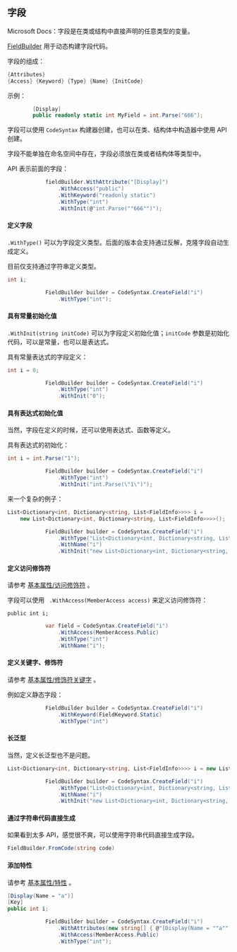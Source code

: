 ## 字段

Microsoft Docs：字段是在类或结构中直接声明的任意类型的变量。

[FieldBuilder](https://czgl-roslyn.github.io/czgl-roslyn/api/CZGL.Roslyn.FieldBuilder.html) 用于动态构建字段代码。

字段的组成：

```csharp
{Attributes}
{Access} {Keyword} {Type} {Name} {InitCode}
```
示例：
```csharp
        [Display]
        public readonly static int MyField = int.Parse("666");
```



字段可以使用  `CodeSyntax` 构建器创建，也可以在类、结构体中构造器中使用 API 创建。

字段不能单独在命名空间中存在，字段必须放在类或者结构体等类型中。

API 表示前面的字段：

```csharp
            fieldBuilder.WithAttribute("[Display]")
                .WithAccess("public")
                .WithKeyword("readonly static")
                .WithType("int")
                .WithInit(@"int.Parse(""666"")");
```



#### 定义字段

`.WithType()` 可以为字段定义类型。后面的版本会支持通过反解，克隆字段自动生成定义。

目前仅支持通过字符串定义类型。

```csharp
int i;
```

```csharp
            FieldBuilder builder = CodeSyntax.CreateField("i")
                .WithType("int");
```



#### 具有常量初始化值

`.WithInit(string initCode)` 可以为字段定义初始化值；`initCode` 参数是初始化代码，可以是常量，也可以是表达式。

具有常量表达式的字段定义：

```csharp
int i = 0;
```

```csharp
            FieldBuilder builder = CodeSyntax.CreateField("i")
                .WithType("int")
                .WithInit("0");
```



#### 具有表达式初始化值

当然，字段在定义的时候，还可以使用表达式、函数等定义。

具有表达式的初始化：

```csharp
int i = int.Parse("1");
```

```csharp
            FieldBuilder builder = CodeSyntax.CreateField("i")
                .WithType("int")
                .WithInit("int.Parse(\"1\")");
```



来一个复杂的例子：

```csharp
List<Dictionary<int, Dictionary<string, List<FieldInfo>>>> i = 
    new List<Dictionary<int, Dictionary<string, List<FieldInfo>>>>();
```

```csharp
            FieldBuilder builder = CodeSyntax.CreateField("i")
                .WithType("List<Dictionary<int, Dictionary<string, List<FieldInfo>>>>")
                .WithName("i")
                .WithInit("new List<Dictionary<int, Dictionary<string, List<FieldInfo>>>>()");
```





#### 定义访问修饰符

请参考 [基本属性/访问修饰符](../3.基本属性/1.访问修饰符.md) 。

字段可以使用 ` .WithAccess(MemberAccess access)` 来定义访问修饰符：

```
public int i;
```

```csharp
            var field = CodeSyntax.CreateField("i")
                .WithAccess(MemberAccess.Public)
                .WithType("int")
                .WithName("i");
```



#### 定义关键字、修饰符

请参考 [基本属性/修饰符关键字](../3.基本属性/2.修饰符关键字.md) 。

例如定义静态字段：

```csharp
            FieldBuilder builder = CodeSyntax.CreateField("i")
                .WithKeyword(FieldKeyword.Static)
                .WithType("int")
```





#### 长泛型

当然，定义长泛型也不是问题。

```csharp
List<Dictionary<int, Dictionary<string, List<FieldInfo>>>> i = new List<Dictionary<int, Dictionary<string, List<FieldInfo>>>>();
```

```csharp
            FieldBuilder builder = CodeSyntax.CreateField("i")
                .WithType("List<Dictionary<int, Dictionary<string, List<FieldInfo>>>>")
                .WithName("i")
                .WithInit("new List<Dictionary<int, Dictionary<string, List<FieldInfo>>>>()");
```



#### 通过字符串代码直接生成

如果看到太多 API，感觉很不爽，可以使用字符串代码直接生成字段。

```csharp
FieldBuilder.FromCode(string code)
```



#### 添加特性

请参考 [基本属性/特性](../基本属性/特性.md) 。

```csharp
[Display(Name = "a")]
[Key]
public int i;
```

```csharp
            FieldBuilder builder = CodeSyntax.CreateField("i")
                .WithAttributes(new string[] { @"[Display(Name = ""a"")]", @"[Key]" })
                .WithAccess(MemberAccess.Public)
                .WithType("int");
```

